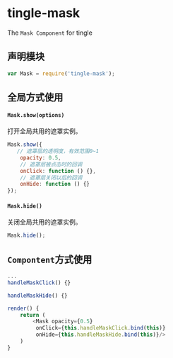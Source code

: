 # tingle-mask

The `Mask Component` for tingle

## 声明模块

```js
var Mask = require('tingle-mask');
```

## 全局方式使用

#### `Mask.show(options)`

打开全局共用的遮罩实例。

```js
Mask.show({
   // 遮罩层的透明度，有效范围0~1
	opacity: 0.5,
	// 遮罩层被点击时的回调
	onClick: function () {},
	// 遮罩层关闭以后的回调
	onHide: function () {}
});
```

#### `Mask.hide()`

关闭全局共用的遮罩实例。

```js
Mask.hide();
```

## `Compontent`方式使用

```js
...
handleMaskClick() {}

handleMaskHide() {}

render() {
    return (
        <Mask opacity={0.5} 
         onClick={this.handleMaskClick.bind(this)}
         onHide={this.handleMaskHide.bind(this)}/>
    )
}
```





